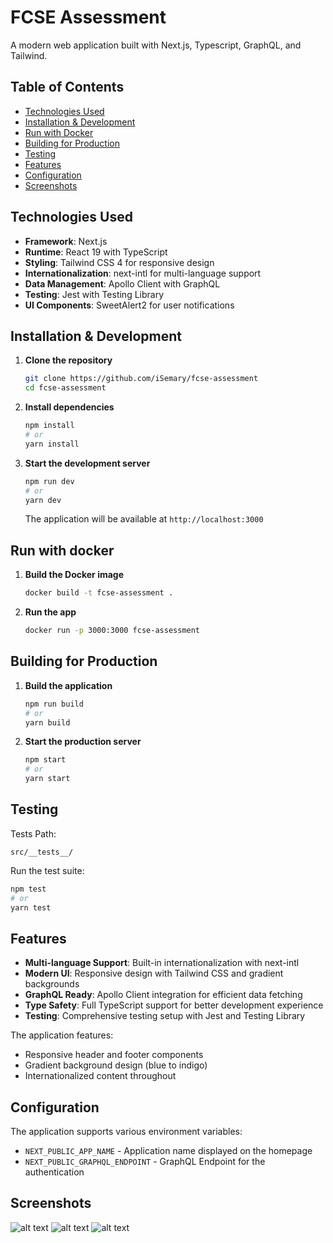 # FCSE Assessment

A modern web application built with Next.js, Typescript, GraphQL, and Tailwind.

## Table of Contents

- [Technologies Used](#technologies-used)
- [Installation & Development](#installation--development)
- [Run with Docker](#run-with-docker)
- [Building for Production](#building-for-production)
- [Testing](#testing)
- [Features](#features)
- [Configuration](#configuration)
- [Screenshots](#screenshots)

## Technologies Used

- **Framework**: Next.js
- **Runtime**: React 19 with TypeScript
- **Styling**: Tailwind CSS 4 for responsive design
- **Internationalization**: next-intl for multi-language support
- **Data Management**: Apollo Client with GraphQL
- **Testing**: Jest with Testing Library
- **UI Components**: SweetAlert2 for user notifications

## Installation & Development

1. **Clone the repository**

   ```bash
   git clone https://github.com/iSemary/fcse-assessment
   cd fcse-assessment
   ```

2. **Install dependencies**

   ```bash
   npm install
   # or
   yarn install
   ```

3. **Start the development server**

   ```bash
   npm run dev
   # or
   yarn dev
   ```

   The application will be available at `http://localhost:3000`

## Run with docker

1. **Build the Docker image**

   ```bash
   docker build -t fcse-assessment .
   ```

2. **Run the app**
   ```bash
   docker run -p 3000:3000 fcse-assessment
   ```

## Building for Production

1. **Build the application**

   ```bash
   npm run build
   # or
   yarn build
   ```

2. **Start the production server**
   ```bash
   npm start
   # or
   yarn start
   ```

## Testing

Tests Path:

```
src/__tests__/
```

Run the test suite:

```bash
npm test
# or
yarn test
```

## Features

- **Multi-language Support**: Built-in internationalization with next-intl
- **Modern UI**: Responsive design with Tailwind CSS and gradient backgrounds
- **GraphQL Ready**: Apollo Client integration for efficient data fetching
- **Type Safety**: Full TypeScript support for better development experience
- **Testing**: Comprehensive testing setup with Jest and Testing Library

The application features:

- Responsive header and footer components
- Gradient background design (blue to indigo)
- Internationalized content throughout

## Configuration

The application supports various environment variables:

- `NEXT_PUBLIC_APP_NAME` - Application name displayed on the homepage
- `NEXT_PUBLIC_GRAPHQL_ENDPOINT` - GraphQL Endpoint for the authentication

## Screenshots

![alt text](https://i.ibb.co/ZRq9Psxj/Screenshot-from-2025-06-12-21-30-33.png)
![alt text](https://i.ibb.co/3m28nmv0/Screenshot-from-2025-06-12-21-31-28.png)
![alt text](https://i.ibb.co/zWy8nq4j/Screenshot-from-2025-06-12-21-34-07.png)
